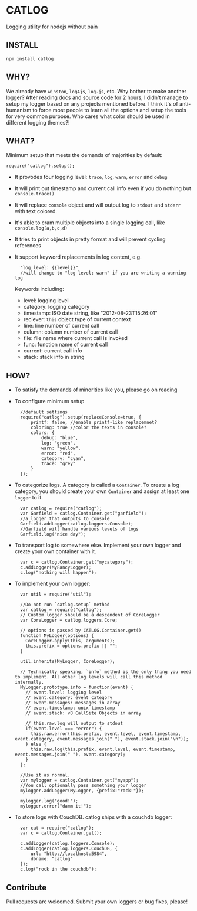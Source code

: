 CATLOG
======
Logging utility for nodejs without pain

INSTALL
-------

	npm install catlog

WHY?
----
We already have `winston`, `log4js`, `log.js`, etc. Why bother to make another logger? After reading docs and source code for 2 hours, I didn't manage to setup my logger based on any projects mentioned before. I think it's of anti-humanism to force most people to learn all the options and setup the tools for very common purpose. Who cares what color should be used in different logging themes?!

WHAT?
-----
Minimum setup that meets the demands of majorities by default:

    require("catlog").setup();

* It provodes four logging level: `trace`, `log`, `warn`, `error` and `debug`
* It will print out timestamp and current call info even if you do nothing but `console.trace()`
* It will replace `console` object and will output log to  `stdout` and `stderr` with text colored.
* It's able to cram multiple objects into a single logging call, like `console.log(a,b,c,d)`
* It tries to print objects in pretty format and will prevent cycling references
* It support keyword replacements in log content, e.g. 
 
		"log level: {{level}}"
		//will change to "log level: warn" if you are writing a warning log
	 
	Keywords including:
	* level: logging level
	* category: logging category
	* timestamp: ISO date string, like "2012-08-23T15:26:01"
	* reciever: `this` object type of current context
	* line: line number of current call
	* culumn: column number of current call
	* file: file name where current call is invoked
	* func: function name of current call
	* current: current call info
	* stack: stack info in string

HOW?
----
* To satisfy the demands of minorities like you, please go on reading
* To configure minimum setup
		
		//default settings
		require("catlog").setup(replaceConsole=true, {
			printf: false, //enable printf-like replacemnet?
			coloring: true //color the texts in console?
			colors: {
			    debug: "blue",
			    log: "green",
			    warn: "yellow",
			    error: "red",
			    category: "cyan",
			    trace: "grey"
			}
		});	
* To categorize logs. A category is called a `Container`. To create a log category, you should create your own `Container` and assign at least one `logger` to it.
    
        var catlog = require("catlog");
        var Garfield = catlog.Container.get("garfield");
        //a logger that outputs to console
        Garfield.addLogger(catlog.loggers.Console);
        //Garfield will handle various levels of logs
        Garfield.log("nice day");

* To transport log to somewhere else. Implement your own logger and create your own container with it.

		var c = catlog.Container.get("mycategory");
		c.addLogger(MyFancyLogger);
		c.log("nothing will happen");
		
* To implement your own logger:
		
		var util = require("util");
		
		//Do not run `catlog.setup` method
		var catlog = require("catlog");
		// Custom logger should be a descendent of CoreLogger
		var CoreLogger = catlog.loggers.Core;
		
		// options is passed by CATLOG.Container.get()
		function MyLogger(options) {
		  CoreLogger.apply(this, arguments);
		  this.prefix = options.prefix || "";
		}
		
		util.inherits(MyLogger, CoreLogger);
		
		// Technically speaking, `info` method is the only thing you need to implement. All other log levels will call this method internally.
		MyLogger.prototype.info = function(event) {
		  // event.level: logging level
		  // event.category: event category
		  // event.messages: messages in array
		  // event.timestamp: unix timestamp
		  // event.stack: v8 CallSite Objects in array
		
		  // this.raw.log will output to stdout
		  if(event.level === "error") {
		    this.raw.error(this.prefix, event.level, event.timestamp, event.category, event.messages.join(" "), event.stack.join("\n"));
		  } else {
		    this.raw.log(this.prefix, event.level, event.timestamp, event.messages.join(" "), event.category);
		  }
		};
		
		//Use it as normal. 
		var mylogger = catlog.Container.get("myapp");
		//You call optionally pass something your logger
		mylogger.addLogger(MyLogger, {prefix:"rock!"});
		
		mylogger.log("good!");
		mylogger.error("damm it!");
* To store logs with CouchDB. catlog ships with a couchdb logger:

		var cat = require("catlog");
		var c = catlog.Container.get();
		
		c.addLogger(catlog.loggers.Console);
		c.addLogger(catlog.loggers.CouchDB, {
			url: "http://localhost:5984",
			dbname: "catlog"
		});
		c.log("rock in the couchdb");


Contribute
----------
Pull requests are welcomed. Submit your own loggers or bug fixes, please!
